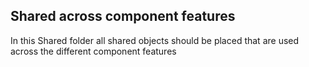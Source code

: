 ## Shared across component features

In this Shared folder all shared objects should be placed that are used across the different component features